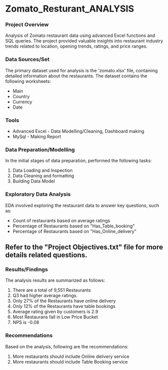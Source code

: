 # Zomato_Resturant_ANALYSIS


### Project Overview
Analysis of Zomato restaurant data using advanced Excel functions and SQL queries. The project provided valuable insights into restaurant industry trends related to location, opening trends, ratings, and price ranges.


### Data Sources/Set
The primary dataset used for analysis is the 'zomato.xlsx' file, containing detailed information about the restaurants.
The dataset contains the following worksheets:
- Main
- Country
- Currency
- Date

### Tools
- Advanced Excel - Data Modelling/Cleaning, Dashboard making
- MySql - Making Report


### Data Preparation/Modelling
In the initial stages of data preparation, performed the following tasks:
1) Data Loading and Inspection
2) Data Cleaning and formatting
3) Building Data Model

### Exploratory Data Analysis
EDA involved exploring the restaurant data to answer key questions, such as:
- Count of restaurants based on average ratings
- Percentage of Restaurants based on "Has_Table_booking"
- Percentage of Restaurants based on "Has_Online_delivery"

## Refer to the "Project Objectives.txt" file for more details related questions.

### Results/Findings
The analysis results are summarized as follows:
1) There are a total of 9,551 Restaurants
2) Q3 had higher average ratings.
3) Only 27% of the Restaurants have online delivery
4) Only 12% of the Restaurants have table bookings
5) Average rating given by customers is 2.9
6) Most Restaurans fall in Low Price Bucket
7) NPS is -0.08

### Recommendations
Based on the analysis, following are the recommendations:
1) More restaurants should include Online delivery service
2) More restaurants should include Table Booking service



